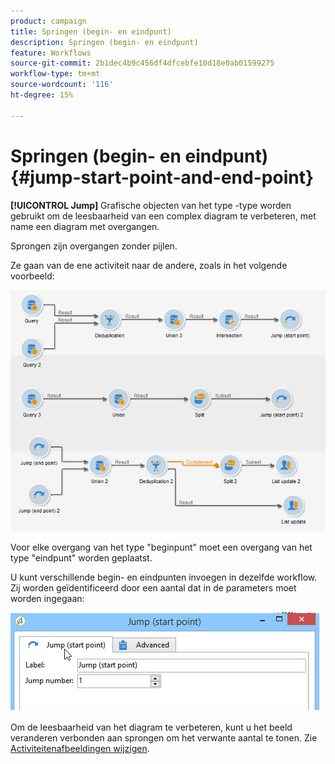 ```yaml
---
product: campaign
title: Springen (begin- en eindpunt)
description: Springen (begin- en eindpunt)
feature: Workflows
source-git-commit: 2b1dec4b9c456df4dfcebfe10d18e0ab01599275
workflow-type: tm+mt
source-wordcount: '116'
ht-degree: 15%

---
```


# Springen (begin- en eindpunt){#jump-start-point-and-end-point}



**[!UICONTROL Jump]** Grafische objecten van het type -type worden gebruikt om de leesbaarheid van een complex diagram te verbeteren, met name een diagram met overgangen.

Sprongen zijn overgangen zonder pijlen.

Ze gaan van de ene activiteit naar de andere, zoals in het volgende voorbeeld:

![](assets/s_user_segmentation_jump_sample.png)

Voor elke overgang van het type &quot;beginpunt&quot; moet een overgang van het type &quot;eindpunt&quot; worden geplaatst.

U kunt verschillende begin- en eindpunten invoegen in dezelfde workflow. Zij worden geïdentificeerd door een aantal dat in de parameters moet worden ingegaan:

![](assets/s_user_segmentation_jump_in.png)

Om de leesbaarheid van het diagram te verbeteren, kunt u het beeld veranderen verbonden aan sprongen om het verwante aantal te tonen. Zie [Activiteitenafbeeldingen wijzigen](change-activity-images.md).
